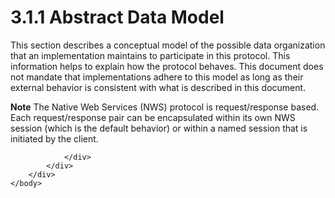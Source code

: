 <html dir="LTR" xmlns:mshelp="http://msdn.microsoft.com/mshelp" xmlns:ddue="http://ddue.schemas.microsoft.com/authoring/2003/5" xmlns:xlink="http://www.w3.org/1999/xlink" xmlns:tool="http://www.microsoft.com/tooltip">
    <head>
        <meta http-equiv="Content-Type" content="text/html; CHARSET=utf-8"></meta>
        <meta name="save" content="history"></meta>
        <title>3.1.1 Abstract Data Model</title>
        <xml>
            <mshelp:toctitle title="3.1.1 Abstract Data Model"></mshelp:toctitle>
            <mshelp:rltitle title="[MS-SSNWS]: Abstract Data Model"></mshelp:rltitle>
            <mshelp:keyword index="A" term="fd16699e-fd56-445f-9732-8fb8f6dcfcb6"></mshelp:keyword>
            <mshelp:attr name="DCSext.ContentType" value="open specification"></mshelp:attr>
            <mshelp:attr name="AssetID" value="fd16699e-fd56-445f-9732-8fb8f6dcfcb6"></mshelp:attr>
            <mshelp:attr name="TopicType" value="kbRef"></mshelp:attr>
            <mshelp:attr name="DCSext.Title" value="[MS-SSNWS]: Abstract Data Model" />
        </xml>
    </head>
    <body>
        <div id="header">
            <h1 class="heading">3.1.1 Abstract Data Model</h1>
        </div>
        <div id="mainSection">
            <div id="mainBody">
                <div id="allHistory" class="saveHistory"></div>
                <div id="sectionSection0" class="section" name="collapseableSection">
                    

<p>This section describes a conceptual model of the possible
data organization that an implementation maintains to participate in this
protocol. This information helps to explain how the protocol behaves. This
document does not mandate that implementations adhere to this model as long as
their external behavior is consistent with what is described in this document.</p>

<p><b>Note</b>  The Native Web Services (NWS)
protocol is request/response based. Each request/response pair can be
encapsulated within its own NWS session (which is the default behavior) or
within a named session that is initiated by the client.</p>


                </div>
            </div>
        </div>
    </body>
</html>